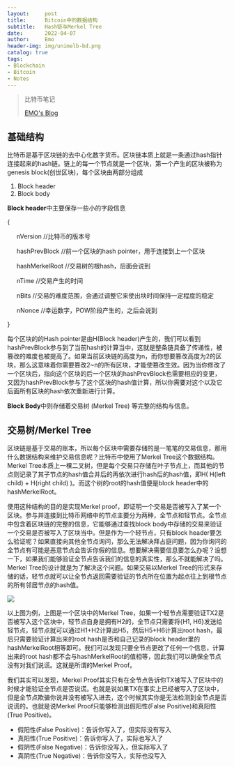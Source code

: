 ```yaml
---
layout:     post
title:      Bitcoin中的数据结构
subtitle:   Hash链与Merkel Tree
date:       2022-04-07
author:     Emo
header-img: img/unimelb-bd.png
catalog: true
tags:
- Blockchain
- Bitcoin
- Notes
---
```


> 比特币笔记
>
> [EMO's Blog](https://emosama.github.io/)

## 基础结构

比特币是基于区块链的去中心化数字货币。区块链本质上就是一条通过hash指针连接起来的hash链。链上的每一个节点就是一个区块，第一个产生的区块被称为genesis block(创世区块)，每个区块由两部分组成

1. Block header
1. Block body

**Block header**中主要保存一些小的字段信息

{

`	`nVersion			//比特币的版本号

`	`hashPrevBlock	//前一个区块的hash pointer，用于连接到上一个区块

`	`hashMerkelRoot	//交易树的根hash，后面会说到

`	`nTime		//交易产生的时间

`	`nBits		//交易的难度范围，会通过调整它来使出块时间保持一定程度的稳定

`	`nNonce		//幸运数字，POW阶段产生的，之后会说到

}

每个区块的的Hash pointer是由H(Block header)产生的，我们可以看到hashPrevBlock参与到了当前hash的计算当中，这就是整条链具备了传递性，被篡改的难度也被提高了。如果当前区块链的高度为n，而你想要篡改高度为2的区块，那么这意味着你需要篡改2~n的所有区块，才能使篡改生效。因为当你修改了一个区块后，指向这个区块的后一个区块的hashPrevBlock也需要相应的变更，又因为hashPrevBlock参与了这个区块的hash值计算，所以你需要对这个以及它后面所有区块的hash依次重新进行计算。

**Block Body**中则存储着交易树 (Merkel Tree) 等完整的结构与信息。

## 交易树/Merkel Tree

区块链是基于交易的账本，所以每个区块中需要存储的是一笔笔的交易信息，那用什么数据结构来维护交易信息呢？比特币中使用了Merkel Tree这个数据结构。Merkel Tree本质上一棵二叉树，但是每个交易只存储在叶子节点上，而其他的节点则记录了其子节点的hash值合并后的再依次进行hash后的hash值，即H( H(left child) + H(right child) )。而这个树的root的hash值便是block header中的hashMerkelRoot。

使用这种结构的目的是实现Merkel proof，即证明一个交易是否被写入了某一个区块。参与并连接到比特币网络中的节点主要分为两种，全节点和轻节点。全节点中包含着区块链的完整的信息，它能够通过查找block body中存储的交易来验证一个交易是否被写入了区块当中。但是作为一个轻节点，只有block header要怎么验证呢？如果直接向其他全节点询问，那么无法解决拜占庭问题，因为你询问的全节点有可能是恶意节点会告诉你假的信息。想要解决需要信息要怎么办呢？设想一下，如果我们能够验证全节点告诉我们的信息的真实性，那么不就能解决了吗。Merkel Tree的设计就是为了解决这个问题。如果交易以Merkel Tree的形式来存储的话，轻节点就可以让全节点返回需要验证的节点所在位置为起点往上到根节点的所有邻居节点的hash值。

<img src="{{site.url}}/img/2022-04-07-比特币结构/Aspose.Words.771dfaad-e090-4256-93a2-e653a1211a70.001.png">

以上图为例，上图是一个区块中的Merkel Tree，如果一个轻节点需要验证TX2是否被写入这个区块中，轻节点自身是拥有H2的，全节点只需要将{H1, H6}发送给轻节点，轻节点就可以通过H1+H2计算出H5，然后H5+H6计算出root hash，最后只需要验证计算出来的root hash是否和自己记录的block header里的hashMerkelRoot相等即可。我们可以发现只要全节点更改了任何一个信息，计算出来的root hash都不会与hashMerkelRoot的值相等，因此我们可以确保全节点没有对我们说谎。这就是所谓的Merkel Proof。

我们其实可以发现，Merkel Proof其实只有在全节点告诉你TX被写入了区块中的时候才能验证全节点是否说谎。也就是说如果TX在事实上已经被写入了区块中，但是全节点欺骗你说并没有被写入进去，这个时候其实你是无法检测到全节点是否说谎的。也就是说Merkel Proof只能够检测出假阳性(False Positive)和真阳性(True Positive)。

- 假阳性(False Positive)：告诉你写入了，但实际没有写入
- 真阳性(True Positive)：告诉你写入了，实际也写入了
- 假阴性(False Negative)：告诉你没写入，但实际写入了
- 真阴性(True Negative)：告诉你没写入，实际也没写入

